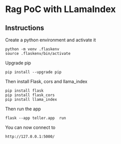 # Rag PoC with LLamaIndex

## Instructions

Create a python environment and activate it

```
python -m venv .flaskenv
source .flaskenv/bin/activate
```

Upgrade pip 
```
pip install --upgrade pip
```

Then install Flask, cors and llama_index

```
pip install flask
pip install flask_cors
pip install llama_index
```
Then run the app
```
flask --app teller.app  run
```

You can now connect to 
```
http://127.0.0.1:5000/
```
